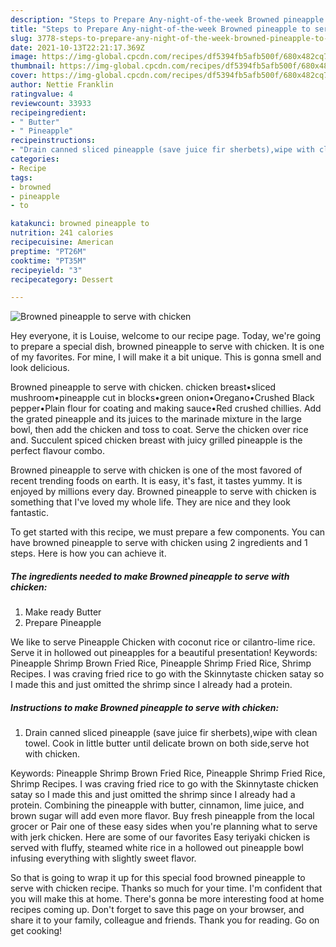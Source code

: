 ```yaml
---
description: "Steps to Prepare Any-night-of-the-week Browned pineapple to serve with chicken"
title: "Steps to Prepare Any-night-of-the-week Browned pineapple to serve with chicken"
slug: 3778-steps-to-prepare-any-night-of-the-week-browned-pineapple-to-serve-with-chicken
date: 2021-10-13T22:21:17.369Z
image: https://img-global.cpcdn.com/recipes/df5394fb5afb500f/680x482cq70/browned-pineapple-to-serve-with-chicken-recipe-main-photo.jpg
thumbnail: https://img-global.cpcdn.com/recipes/df5394fb5afb500f/680x482cq70/browned-pineapple-to-serve-with-chicken-recipe-main-photo.jpg
cover: https://img-global.cpcdn.com/recipes/df5394fb5afb500f/680x482cq70/browned-pineapple-to-serve-with-chicken-recipe-main-photo.jpg
author: Nettie Franklin
ratingvalue: 4
reviewcount: 33933
recipeingredient:
- " Butter"
- " Pineapple"
recipeinstructions:
- "Drain canned sliced pineapple (save juice fir sherbets),wipe with clean towel. Cook in little butter until delicate brown on both side,serve hot with chicken."
categories:
- Recipe
tags:
- browned
- pineapple
- to

katakunci: browned pineapple to 
nutrition: 241 calories
recipecuisine: American
preptime: "PT26M"
cooktime: "PT35M"
recipeyield: "3"
recipecategory: Dessert

---
```



![Browned pineapple to serve with chicken](https://img-global.cpcdn.com/recipes/df5394fb5afb500f/680x482cq70/browned-pineapple-to-serve-with-chicken-recipe-main-photo.jpg)

Hey everyone, it is Louise, welcome to our recipe page. Today, we're going to prepare a special dish, browned pineapple to serve with chicken. It is one of my favorites. For mine, I will make it a bit unique. This is gonna smell and look delicious.

Browned pineapple to serve with chicken. chicken breast•sliced mushroom•pineapple cut in blocks•green onion•Oregano•Crushed Black pepper•Plain flour for coating and making sauce•Red crushed chillies. Add the grated pineapple and its juices to the marinade mixture in the large bowl, then add the chicken and toss to coat. Serve the chicken over rice and. Succulent spiced chicken breast with juicy grilled pineapple is the perfect flavour combo.

Browned pineapple to serve with chicken is one of the most favored of recent trending foods on earth. It is easy, it's fast, it tastes yummy. It is enjoyed by millions every day. Browned pineapple to serve with chicken is something that I've loved my whole life. They are nice and they look fantastic.


To get started with this recipe, we must prepare a few components. You can have browned pineapple to serve with chicken using 2 ingredients and 1 steps. Here is how you can achieve it.

<!--inarticleads1-->

##### The ingredients needed to make Browned pineapple to serve with chicken:

1. Make ready  Butter
1. Prepare  Pineapple


We like to serve Pineapple Chicken with coconut rice or cilantro-lime rice. Serve it in hollowed out pineapples for a beautiful presentation! Keywords: Pineapple Shrimp Brown Fried Rice, Pineapple Shrimp Fried Rice, Shrimp Recipes. I was craving fried rice to go with the Skinnytaste chicken satay so I made this and just omitted the shrimp since I already had a protein. 

<!--inarticleads2-->

##### Instructions to make Browned pineapple to serve with chicken:

1. Drain canned sliced pineapple (save juice fir sherbets),wipe with clean towel. Cook in little butter until delicate brown on both side,serve hot with chicken.


Keywords: Pineapple Shrimp Brown Fried Rice, Pineapple Shrimp Fried Rice, Shrimp Recipes. I was craving fried rice to go with the Skinnytaste chicken satay so I made this and just omitted the shrimp since I already had a protein. Combining the pineapple with butter, cinnamon, lime juice, and brown sugar will add even more flavor. Buy fresh pineapple from the local grocer or Pair one of these easy sides when you&#39;re planning what to serve with jerk chicken. Here are some of our favorites Easy teriyaki chicken is served with fluffy, steamed white rice in a hollowed out pineapple bowl infusing everything with slightly sweet flavor. 

So that is going to wrap it up for this special food browned pineapple to serve with chicken recipe. Thanks so much for your time. I'm confident that you will make this at home. There's gonna be more interesting food at home recipes coming up. Don't forget to save this page on your browser, and share it to your family, colleague and friends. Thank you for reading. Go on get cooking!
